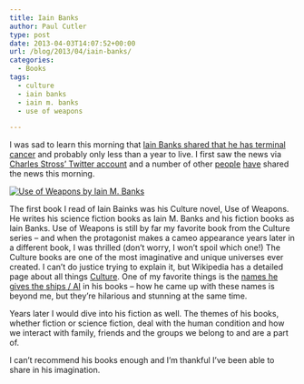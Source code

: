 ```yaml
---
title: Iain Banks
author: Paul Cutler
type: post
date: 2013-04-03T14:07:52+00:00
url: /blog/2013/04/iain-banks/
categories:
  - Books
tags:
  - culture
  - iain banks
  - iain m. banks
  - use of weapons

---
```

I was sad to learn this morning that [Iain Banks shared that he has terminal cancer][1] and probably only less than a year to live. I first saw the news via [Charles Stross&#8217; Twitter account][2] and a number of other [people][3] [have][4] shared the news this morning.

[<img src="https://i1.wp.com/www.paulcutler.org/blog/wp-content/uploads/2013/04/useofweapons-197x300.jpg?fit=300%2C300" alt="Use of Weapons by Iain M. Banks" class="alignright size-medium wp-image-2334" srcset="https://i2.wp.com/paulcutler.org/blog/wp-content/uploads/2013/04/useofweapons.jpg?resize=197%2C300 197w, https://i2.wp.com/paulcutler.org/blog/wp-content/uploads/2013/04/useofweapons.jpg?resize=675%2C1024 675w, https://i2.wp.com/paulcutler.org/blog/wp-content/uploads/2013/04/useofweapons.jpg?resize=98%2C150 98w, https://i2.wp.com/paulcutler.org/blog/wp-content/uploads/2013/04/useofweapons.jpg?w=989 989w" sizes="(max-width: 197px) 100vw, 197px" data-recalc-dims="1" />][5]

The first book I read of Iain Bainks was his Culture novel, Use of Weapons. He writes his science fiction books as Iain M. Banks and his fiction books as Iain Banks. Use of Weapons is still by far my favorite book from the Culture series &#8211; and when the protagonist makes a cameo appearance years later in a different book, I was thrilled (don&#8217;t worry, I won&#8217;t spoil which one!) The Culture books are one of the most imaginative and unique universes ever created. I can&#8217;t do justice trying to explain it, but Wikipedia has a detailed page about all things [Culture][6]. One of my favorite things is the [names he gives the ships / AI][7] in his books &#8211; how he came up with these names is beyond me, but they&#8217;re hilarious and stunning at the same time.

Years later I would dive into his fiction as well. The themes of his books, whether fiction or science fiction, deal with the human condition and how we interact with family, friends and the groups we belong to and are a part of.

I can&#8217;t recommend his books enough and I&#8217;m thankful I&#8217;ve been able to share in his imagination.

 [1]: http://www.guardian.co.uk/books/2013/apr/03/iain-banks-gall-bladder-cancer
 [2]: https://twitter.com/cstross/status/319405413613322240
 [3]: http://whatever.scalzi.com/2013/04/03/iain-m-banks/
 [4]: https://twitter.com/ChrisWarcraft/status/319434161830113280
 [5]: https://i2.wp.com/www.paulcutler.org/blog/wp-content/uploads/2013/04/useofweapons.jpg
 [6]: http://en.wikipedia.org/wiki/The_Culture
 [7]: http://en.wikipedia.org/wiki/List_of_spacecraft_in_the_Culture_series
